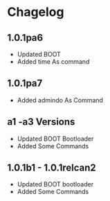 # Chagelog

## 1.0.1pa6

- Updated BOOT
- Added time As command

## 1.0.1pa7

- Added admindo As Command

## a1 -a3 Versions

- Updated BOOT Bootloader
- Added Some Commands

## 1.0.1b1 - 1.0.1relcan2

- Updated BOOT bootloader
- Added Some Commands